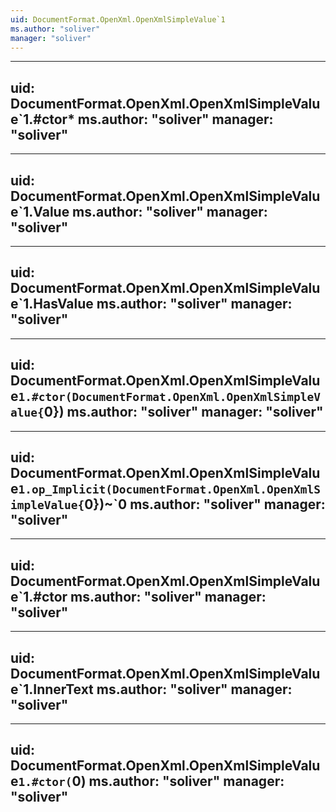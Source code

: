 ```yaml
---
uid: DocumentFormat.OpenXml.OpenXmlSimpleValue`1
ms.author: "soliver"
manager: "soliver"
---
```


---
uid: DocumentFormat.OpenXml.OpenXmlSimpleValue`1.#ctor*
ms.author: "soliver"
manager: "soliver"
---

---
uid: DocumentFormat.OpenXml.OpenXmlSimpleValue`1.Value
ms.author: "soliver"
manager: "soliver"
---

---
uid: DocumentFormat.OpenXml.OpenXmlSimpleValue`1.HasValue
ms.author: "soliver"
manager: "soliver"
---

---
uid: DocumentFormat.OpenXml.OpenXmlSimpleValue`1.#ctor(DocumentFormat.OpenXml.OpenXmlSimpleValue{`0})
ms.author: "soliver"
manager: "soliver"
---

---
uid: DocumentFormat.OpenXml.OpenXmlSimpleValue`1.op_Implicit(DocumentFormat.OpenXml.OpenXmlSimpleValue{`0})~`0
ms.author: "soliver"
manager: "soliver"
---

---
uid: DocumentFormat.OpenXml.OpenXmlSimpleValue`1.#ctor
ms.author: "soliver"
manager: "soliver"
---

---
uid: DocumentFormat.OpenXml.OpenXmlSimpleValue`1.InnerText
ms.author: "soliver"
manager: "soliver"
---

---
uid: DocumentFormat.OpenXml.OpenXmlSimpleValue`1.#ctor(`0)
ms.author: "soliver"
manager: "soliver"
---
